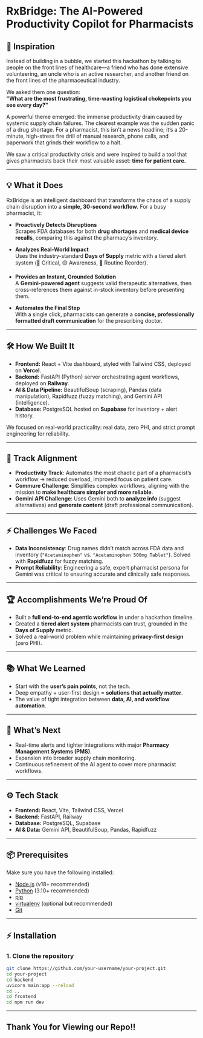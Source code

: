 # RxBridge: The AI-Powered Productivity Copilot for Pharmacists

## 🚀 Inspiration
Instead of building in a bubble, we started this hackathon by talking to people on the front lines of healthcare—a friend who has done extensive volunteering, an uncle who is an active researcher, and another friend on the front lines of the pharmaceutical industry.  

We asked them one question:  
**"What are the most frustrating, time-wasting logistical chokepoints you see every day?"**  

A powerful theme emerged: the immense productivity drain caused by systemic supply chain failures. The clearest example was the sudden panic of a drug shortage. For a pharmacist, this isn’t a news headline; it’s a 20-minute, high-stress fire drill of manual research, phone calls, and paperwork that grinds their workflow to a halt.  

We saw a critical productivity crisis and were inspired to build a tool that gives pharmacists back their most valuable asset: **time for patient care.**

---

## 💡 What it Does
RxBridge is an intelligent dashboard that transforms the chaos of a supply chain disruption into a **simple, 30-second workflow**. For a busy pharmacist, it:

- **Proactively Detects Disruptions**  
  Scrapes FDA databases for both **drug shortages** and **medical device recalls**, comparing this against the pharmacy’s inventory.  

- **Analyzes Real-World Impact**  
  Uses the industry-standard **Days of Supply** metric with a tiered alert system (🔴 Critical, 🟡 Awareness, 🔵 Routine Reorder).  

- **Provides an Instant, Grounded Solution**  
  A **Gemini-powered agent** suggests valid therapeutic alternatives, then cross-references them against in-stock inventory before presenting them.  

- **Automates the Final Step**  
  With a single click, pharmacists can generate a **concise, professionally formatted draft communication** for the prescribing doctor.  

---

## 🛠 How We Built It
- **Frontend:** React + Vite dashboard, styled with Tailwind CSS, deployed on **Vercel**.  
- **Backend:** FastAPI (Python) server orchestrating agent workflows, deployed on **Railway**.  
- **AI & Data Pipeline:** BeautifulSoup (scraping), Pandas (data manipulation), Rapidfuzz (fuzzy matching), and Gemini API (intelligence).  
- **Database:** PostgreSQL hosted on **Supabase** for inventory + alert history.  

We focused on real-world practicality: real data, zero PHI, and strict prompt engineering for reliability.  

---

## 🎯 Track Alignment
- **Productivity Track**: Automates the most chaotic part of a pharmacist’s workflow → reduced overload, improved focus on patient care.  
- **Commure Challenge**: Simplifies complex workflows, aligning with the mission to **make healthcare simpler and more reliable**.  
- **Gemini API Challenge**: Uses Gemini both to **analyze info** (suggest alternatives) and **generate content** (draft professional communication).  

---

## ⚡ Challenges We Faced
- **Data Inconsistency**: Drug names didn’t match across FDA data and inventory (`"Acetaminophen"` vs. `"Acetaminophen 500mg Tablet"`). Solved with **Rapidfuzz** for fuzzy matching.  
- **Prompt Reliability**: Engineering a safe, expert pharmacist persona for Gemini was critical to ensuring accurate and clinically safe responses.  

---

## 🏆 Accomplishments We’re Proud Of
- Built a **full end-to-end agentic workflow** in under a hackathon timeline.  
- Created a **tiered alert system** pharmacists can trust, grounded in the **Days of Supply** metric.  
- Solved a real-world problem while maintaining **privacy-first design** (zero PHI).  

---

## 📚 What We Learned
- Start with the **user’s pain points**, not the tech.  
- Deep empathy + user-first design = **solutions that actually matter**.  
- The value of tight integration between **data, AI, and workflow automation**.  

---

## 🔮 What’s Next
- Real-time alerts and tighter integrations with major **Pharmacy Management Systems (PMS)**.  
- Expansion into broader supply chain monitoring.  
- Continuous refinement of the AI agent to cover more pharmacist workflows.  

---

## ⚙️ Tech Stack
- **Frontend:** React, Vite, Tailwind CSS, Vercel  
- **Backend:** FastAPI, Railway  
- **Database:** PostgreSQL, Supabase  
- **AI & Data:** Gemini API, BeautifulSoup, Pandas, Rapidfuzz

---

## 📦 Prerequisites

Make sure you have the following installed:
- [Node.js](https://nodejs.org/) (v18+ recommended)
- [Python](https://www.python.org/downloads/) (3.10+ recommended)
- [pip](https://pip.pypa.io/en/stable/)
- [virtualenv](https://virtualenv.pypa.io/en/latest/) (optional but recommended)
- [Git](https://git-scm.com/)

---

## ⚡️ Installation

### 1. Clone the repository
```bash
git clone https://github.com/your-username/your-project.git
cd your-project
cd backend 
uvicorn main:app --reload
cd ..
cd frontend
cd npm run dev
```
---

## Thank You for Viewing our Repo!!